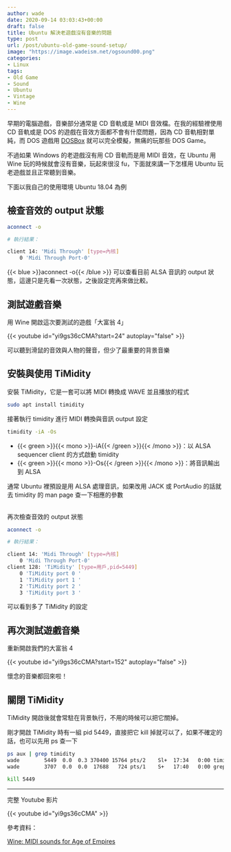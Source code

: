 ```yaml
---
author: wade
date: 2020-09-14 03:03:43+00:00
draft: false
title: Ubuntu 解決老遊戲沒有音樂的問題
type: post
url: /post/ubuntu-old-game-sound-setup/
image: "https://image.wadeism.net/ogsound00.png"
categories:
- Linux
tags:
- Old Game
- Sound
- Ubuntu
- Vintage
- Wine
---
```


早期的電腦遊戲，音樂部分通常是 CD 音軌或是 MIDI 音效檔。在我的經驗裡使用 CD 音軌或是 DOS 的遊戲在音效方面都不會有什麼問題，因為 CD 音軌相對單純，而 DOS 遊戲用 [DOSBox](https://www.dosbox.com/) 就可以完全模擬，無痛的玩那些 DOS Game。

不過如果 Windows 的老遊戲沒有用 CD 音軌而是用 MIDI 音效，在 Ubuntu 用 Wine 玩的時候就會沒有音樂，玩起來很沒 fu，下面就來講一下怎樣用 Ubuntu 玩老遊戲並且正常聽到音樂。

下面以我自己的使用環境 Ubuntu 18.04 為例


## 檢查音效的 output 狀態

```bash
aconnect -o
```

```bash
# 執行結果：

client 14: 'Midi Through' [type=內核]
    0 'Midi Through Port-0'
```

{{< blue >}}aconnect -o{{< /blue >}} 可以查看目前 ALSA 音訊的 output 狀態，這邊只是先看一次狀態，之後設定完再來做比較。


## 測試遊戲音樂

用 Wine 開啟這次要測試的遊戲「大富翁 4」

{{< youtube id="yi9gs36cCMA?start=24" autoplay="false" >}}

可以聽到滑鼠的音效與人物的聲音，但少了最重要的背景音樂


## 安裝與使用 TiMidity

安裝 TiMidity，它是一套可以將 MIDI 轉換成 WAVE 並且播放的程式

```bash
sudo apt install timidity
```
接著執行 timidity 進行 MIDI 轉換與音訊 output 設定

```bash
timidity -iA -Os
```

* {{< green >}}{{< mono >}}-iA{{< /green >}}{{< /mono >}}：以 ALSA sequencer client 的方式啟動 timidity
* {{< green >}}{{< mono >}}-Os{{< /green >}}{{< /mono >}}：將音訊輸出到 ALSA

通常 Ubuntu 裡預設是用 ALSA 處理音訊，如果改用 JACK 或 PortAudio 的話就去 timidity 的 man page 查一下相應的參數

\
再次檢查音效的 output 狀態

```bash
aconnect -o
```

```bash
# 執行結果：

client 14: 'Midi Through' [type=內核]
    0 'Midi Through Port-0'
client 128: 'TiMidity' [type=用戶,pid=5449]
    0 'TiMidity port 0 '
    1 'TiMidity port 1 '
    2 'TiMidity port 2 '
    3 'TiMidity port 3 '
```

可以看到多了 TiMidity 的設定


## 再次測試遊戲音樂

重新開啟我們的大富翁 4

{{< youtube id="yi9gs36cCMA?start=152" autoplay="false" >}}

懷念的音樂都回來啦！


## 關閉 TiMidity

TiMidity 開啟後就會常駐在背景執行，不用的時候可以把它關掉。

剛才開啟 TiMidity 時有一組 pid 5449，直接把它 kill 掉就可以了，如果不確定的話，也可以先用 ps 查一下

```bash
ps aux | grep timidity
wade        5449  0.0  0.3 370400 15764 pts/2    Sl+  17:34   0:00 timidity -iA -Os
wade        3707  0.0  0.0  17688   724 pts/1    S+   17:40   0:00 grep --color=auto timidity
```

```bash
kill 5449
```

* * *

完整 Youtube 影片

{{< youtube id="yi9gs36cCMA" >}}

參考資料：

[Wine: MIDI sounds for Age of Empires](https://cweiske.de/tagebuch/wine-midi-age-of-empires.htm)
